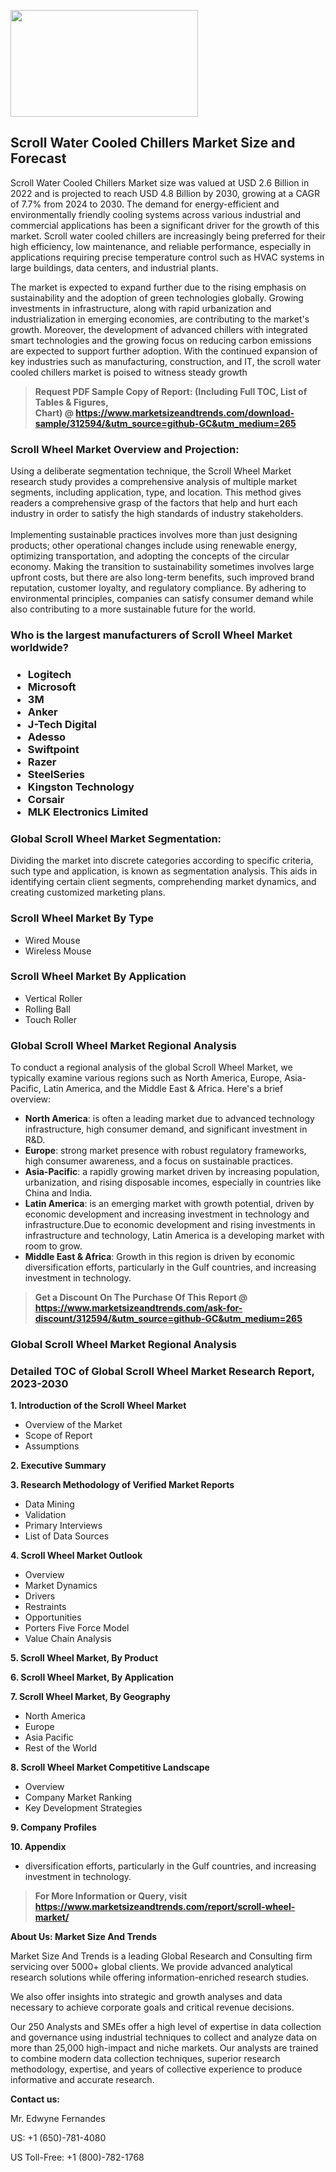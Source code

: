 <p><img class="alignnone size-medium wp-image-20088" src="https://ffe5etoiles.com/wp-content/uploads/2024/12/MST1-300x171.png" alt="" width="300" height="171" /></p><h2>Scroll Water Cooled Chillers Market Size and Forecast</h2><p>Scroll Water Cooled Chillers Market size was valued at USD 2.6 Billion in 2022 and is projected to reach USD 4.8 Billion by 2030, growing at a CAGR of 7.7% from 2024 to 2030. The demand for energy-efficient and environmentally friendly cooling systems across various industrial and commercial applications has been a significant driver for the growth of this market. Scroll water cooled chillers are increasingly being preferred for their high efficiency, low maintenance, and reliable performance, especially in applications requiring precise temperature control such as HVAC systems in large buildings, data centers, and industrial plants.</p><p>The market is expected to expand further due to the rising emphasis on sustainability and the adoption of green technologies globally. Growing investments in infrastructure, along with rapid urbanization and industrialization in emerging economies, are contributing to the market's growth. Moreover, the development of advanced chillers with integrated smart technologies and the growing focus on reducing carbon emissions are expected to support further adoption. With the continued expansion of key industries such as manufacturing, construction, and IT, the scroll water cooled chillers market is poised to witness steady growth </p><blockquote id="" class=""><strong>Request PDF Sample Copy of Report: (Including Full TOC, List of Tables &amp; Figures, Chart)&nbsp;@&nbsp;<strong><a href="https://www.marketsizeandtrends.com/download-sample/312594/&utm_source=github-GC&utm_medium=265" target="_blank">https://www.marketsizeandtrends.com/download-sample/312594/&utm_source=github-GC&utm_medium=265</a></strong></strong></blockquote><h3 id="" class="">Scroll Wheel Market&nbsp;Overview and Projection:</h3><p id="" class="">Using a deliberate segmentation technique, the Scroll Wheel Market research study provides a comprehensive analysis of multiple market segments, including application, type, and location. This method gives readers a comprehensive grasp of the factors that help and hurt each industry in order to satisfy the high standards of industry stakeholders. <br /> <br />Implementing sustainable practices involves more than just designing products; other operational changes include using renewable energy, optimizing transportation, and adopting the concepts of the circular economy. Making the transition to sustainability sometimes involves large upfront costs, but there are also long-term benefits, such improved brand reputation, customer loyalty, and regulatory compliance. By adhering to environmental principles, companies can satisfy consumer demand while also contributing to a more sustainable future for the world.</p><h3 id="" class="">Who is the largest manufacturers of&nbsp;Scroll Wheel Market worldwide?</h3><h3 class=""><p><ul><li>Logitech </li><li> Microsoft </li><li> 3M </li><li> Anker </li><li> J-Tech Digital </li><li> Adesso </li><li> Swiftpoint </li><li> Razer </li><li> SteelSeries </li><li> Kingston Technology </li><li> Corsair </li><li> MLK Electronics Limited</li></ul></p></h3><h3 id="" class="">Global&nbsp;Scroll Wheel Market Segmentation:</h3><p id="" class="">Dividing the market into discrete categories according to specific criteria, such type and application, is known as segmentation analysis. This aids in identifying certain client segments, comprehending market dynamics, and creating customized marketing plans.</p><h3 id="" class="">Scroll Wheel Market&nbsp;By Type</h3><p><p><ul><li>Wired Mouse</li><li> Wireless Mouse</p></li></ul></p></p><h3 id="" class="">Scroll Wheel Market&nbsp;By Application</h3><p class=""><p><ul><li>Vertical Roller</li><li> Rolling Ball</li><li> Touch Roller</li></ul></p></p><h3 id="" class="">Global Scroll Wheel Market Regional Analysis</h3><p id="" class="">To conduct a regional analysis of the global Scroll Wheel Market, we typically examine various regions such as North America, Europe, Asia-Pacific, Latin America, and the Middle East &amp; Africa. Here's a brief overview:</p><ul><li><strong>North America</strong>: is often a leading market due to advanced technology infrastructure, high consumer demand, and significant investment in R&amp;D.</li><li><strong>Europe</strong>: strong market presence with robust regulatory frameworks, high consumer awareness, and a focus on sustainable practices.</li><li><strong>Asia-Pacific</strong>: a rapidly growing market driven by increasing population, urbanization, and rising disposable incomes, especially in countries like China and India.</li><li><strong>Latin America</strong>: is an emerging market with growth potential, driven by economic development and increasing investment in technology and infrastructure.Due to economic development and rising investments in infrastructure and technology, Latin America is a developing market with room to grow.</li><li><strong>Middle East &amp; Africa</strong>: Growth in this region is driven by economic diversification efforts, particularly in the Gulf countries, and increasing investment in technology.</li></ul><blockquote id="" class=""><strong>Get a Discount On The Purchase Of This Report @ <strong><a href="https://www.marketsizeandtrends.com/ask-for-discount/312594/&utm_source=github-GC&utm_medium=265" target="_blank">https://www.marketsizeandtrends.com/ask-for-discount/312594/&utm_source=github-GC&utm_medium=265</a></strong></strong></blockquote><h3 id="" class="">Global Scroll Wheel Market Regional Analysis</h3><h3 id="" class="">Detailed TOC of Global Scroll Wheel Market Research Report, 2023-2030</h3><p id="" class=""><strong>1. Introduction of the Scroll Wheel Market</strong></p><ul><li>Overview of the Market</li><li>Scope of Report</li><li>Assumptions</li></ul><p id="" class=""><strong>2. Executive Summary</strong></p><p id="" class=""><strong>3. Research Methodology of Verified Market Reports</strong></p><ul><li>Data Mining</li><li>Validation</li><li>Primary Interviews</li><li>List of Data Sources</li></ul><p id="" class=""><strong>4. Scroll Wheel Market Outlook</strong></p><ul><li>Overview</li><li>Market Dynamics</li><li>Drivers</li><li>Restraints</li><li>Opportunities</li><li>Porters Five Force Model</li><li>Value Chain Analysis</li></ul><p id="" class=""><strong>5. Scroll Wheel Market, By Product</strong></p><p id="" class=""><strong>6. Scroll Wheel Market, By Application</strong></p><p id="" class=""><strong>7. Scroll Wheel Market, By Geography</strong></p><ul><li>North America</li><li>Europe</li><li>Asia Pacific</li><li>Rest of the World</li></ul><p id="" class=""><strong>8. Scroll Wheel Market Competitive Landscape</strong></p><ul><li>Overview</li><li>Company Market Ranking</li><li>Key Development Strategies</li></ul><p id="" class=""><strong>9. Company Profiles</strong></p><p id="" class=""><strong>10. Appendix</strong></p><ul><li>diversification efforts, particularly in the Gulf countries, and increasing investment in technology.</li></ul><blockquote id="" class=""><strong>For More Information or Query, visit <strong><strong><a href="https://www.marketsizeandtrends.com/report/scroll-wheel-market/" target="_blank">https://www.marketsizeandtrends.com/report/scroll-wheel-market/</a></strong></strong></strong></blockquote><p id="" class=""><strong>About Us: Market Size And Trends</strong></p><p id="" class="">Market Size And Trends is a leading Global Research and Consulting firm servicing over 5000+ global clients. We provide advanced analytical research solutions while offering information-enriched research studies.</p><p id="" class="">We also offer insights into strategic and growth analyses and data necessary to achieve corporate goals and critical revenue decisions.</p><p id="" class="">Our 250 Analysts and SMEs offer a high level of expertise in data collection and governance using industrial techniques to collect and analyze data on more than 25,000 high-impact and niche markets. Our analysts are trained to combine modern data collection techniques, superior research methodology, expertise, and years of collective experience to produce informative and accurate research.</p><p id="" class=""><strong>Contact us:</strong></p><p id="" class="">Mr. Edwyne Fernandes</p><p id="" class="">US: +1 (650)-781-4080</p><p id="" class="">US Toll-Free: +1 (800)-782-1768</p>
